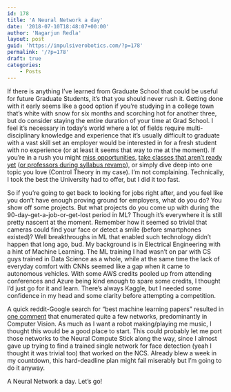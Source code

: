 ```yaml
---
id: 178
title: 'A Neural Network a day'
date: '2018-07-10T18:48:07+00:00'
author: 'Nagarjun Redla'
layout: post
guid: 'https://impulsiverobotics.com/?p=178'
permalink: '/?p=178'
draft: true
categories:
    - Posts
---
```


If there is anything I’ve learned from Graduate School that could be useful for future Graduate Students, it’s that you should never rush it. Getting done with it early seems like a good option if you’re studying in a college town that’s white with snow for six months and scorching hot for another three, but do consider staying the entire duration of your time at Grad School. I feel it’s necessary in today’s world where a lot of fields require multi-disciplinary knowledge and experience that it’s usually difficult to graduate with a vast skill set an employer would be interested in for a fresh student with no experience (or at least it seems that way to me at the moment). If you’re in a rush you might [miss opportunities](https://www.reddit.com/r/UIUC/comments/7xjxy8/seth_hutchinson_an_ece_faculty_who_just_left_for/), [take classes that aren’t ready yet](https://www.reddit.com/r/UIUC/comments/88dmtl/should_i_take_both_cs_446_and_cs_498_aml/dwllkqs/?context=0) ([or professors during syllabus revamp](https://www.reddit.com/r/UIUC/comments/8r004g/cs_498_deep_learning_vs_cs_446/e0qlw8b/)), or simply dive deep into one topic you love (Control Theory in my case). I’m not complaining. Technically, I took the best the University had to offer, but I did it too fast.

So if you’re going to get back to looking for jobs right after, and you feel like you don’t have enough proving ground for employers, what do you do? You show off some projects. But what projects do you come up with during the 90-day-get-a-job-or-get-lost period in ML? Though it’s everywhere it is still pretty nascent at the moment. Remember how it seemed so trivial that cameras could find your face or detect a smile (before smartphones existed)? Well breakthroughs in ML that enabled such technology didn’t happen that long ago, bud. My background is in Electrical Engineering with a hint of Machine Learning. The ML training I had wasn’t on par with CS guys trained in Data Science as a whole, while at the same time the lack of everyday comfort with CNNs seemed like a gap when it came to autonomous vehicles. With some AWS credits pooled up from attending conferences and Azure being kind enough to spare some credits, I thought I’d just go for it and learn. There’s always Kaggle, but I needed some confidence in my head and some clarity before attempting a competition.

A quick reddit-Google search for “best machine learning papers” resulted in [one comment](https://www.reddit.com/r/MachineLearning/comments/8vmuet/d_what_deep_learning_papers_should_i_implement_to/e1pj0ia/) that enumerated quite a few networks, predominantly in Computer Vision. As much as I want a robot making/playing me music, I thought this would be a good place to start. This could probably let me port those networks to the Neural Compute Stick along the way, since I almost gave up trying to find a trained single network for face detection (yeah I thought it was trivial too) that worked on the NCS. Already blew a week in my countdown, this hard-deadline plan might fail miserably but I’m going to do it anyway.

A Neural Network a day. Let’s go!